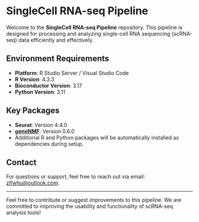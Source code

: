 # SingleCell RNA-seq Pipeline

Welcome to the **SingleCell RNA-seq Pipeline** repository. This pipeline is designed for processing and analyzing single-cell RNA sequencing (scRNA-seq) data efficiently and effectively.

## Environment Requirements

- **Platform**: R Studio Server / Visual Studio Code
- **R Version**: 4.3.3
- **Bioconductor Version**: 3.17
- **Python Version**: 3.11

## Key Packages

- **Seurat**: Version 4.4.0
- **[geneNMF](https://github.com/carmonalab/GeneNMF)**: Version 0.6.0
- Additional R and Python packages will be automatically installed as dependencies during setup.

## Contact

For questions or support, feel free to reach out via email: [zlfwhu@outlook.com](mailto:zlfwhu@outlook.com).

---

Feel free to contribute or suggest improvements to this pipeline. We are committed to improving the usability and functionality of scRNA-seq analysis tools!
